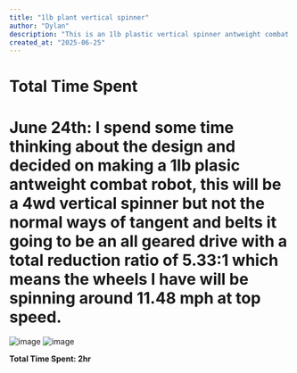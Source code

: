```yaml
---
title: "1lb plant vertical spinner"
author: "Dylan"
description: "This is an 1lb plastic vertical spinner antweight combat robot"
created_at: "2025-06-25"
---
```


# Total Time Spent 

# June 24th: I spend some time thinking about the design and decided on making a 1lb plasic antweight combat robot, this will be a 4wd vertical spinner but not the normal ways of tangent and belts it going to be an all geared drive with a total reduction ratio of 5.33:1 which means the wheels I have will be spinning around 11.48 mph at top speed.

![image](https://github.com/user-attachments/assets/d7056049-dde6-4e92-a59f-67d3a2b70011)
![image](https://github.com/user-attachments/assets/6aafeb66-c018-4ac5-91c4-9cc87b98b468)


**Total Time Spent: 2hr**
